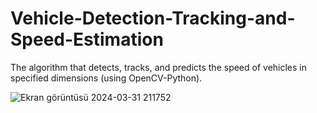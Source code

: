 # Vehicle-Detection-Tracking-and-Speed-Estimation
The algorithm that detects, tracks, and predicts the speed of vehicles in specified dimensions (using OpenCV-Python).

![Ekran görüntüsü 2024-03-31 211752](https://github.com/Abd-Said/Vehicle-Detection-Tracking-and-Speed-Estimation/assets/153506053/1c21cacc-5829-445e-9b40-8134b6f30d98)
